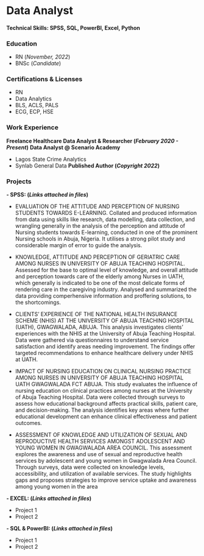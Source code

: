 # Data Analyst

#### Technical Skills: SPSS, SQL, PowerBI, Excel, Python

### Education 
- RN (_November, 2022_)
- BNSc (_Candidate_)

### Certifications & Licenses
- RN
- Data Analytics
- BLS, ACLS, PALS
- ECG, ECP, HSE

### Work Experience
**Freelance Healthcare Data Analyst & Researcher (_February 2020 - Present_)**
**Data Analyst @ Scenario Academy**
- Lagos State Crime Analytics
- Synlab General Data
**Published Author (_Copyright 2022_)**

### Projects
**- SPSS: (_Links attached in files_)**
  - EVALUATION OF THE ATTITUDE AND PERCEPTION OF NURSING STUDENTS TOWARDS E-LEARNING.
    Collated and produced information from data using skills like research, data modelling, data collection, and wrangling generally in the analysis of the perception and attitude of Nursing students towards E-learning, conducted in one of the prominent Nursing schools in Abuja, Nigeria. It utilises a strong pilot study and considerable margin of error to guide the analysis.
  
  - KNOWLEDGE, ATTITUDE AND PERCEPTION OF GERIATRIC CARE AMONG NURSES IN UNIVERSITY OF ABUJA TEACHING HOSPITAL.
    Assessed for the base to optimal level of knowledge, and overall attitude and perception towards care of the elderly among Nurses in UATH, which generally is indicated to be one of the most delicate forms of rendering care in the caregiving industry. Analysed and summarized the data providing comperhensive information and proffering solutions, to the shortcomings.
    
  - CLIENTS’ EXPERIENCE OF THE NATIONAL HEALTH INSURANCE SCHEME (NHIS) AT THE UNIVERSITY OF ABUJA TEACHING HOSPITAL (UATH), GWAGWALADA, ABUJA.
    This analysis investigates clients’ experiences with the NHIS at the University of Abuja Teaching Hospital. Data were gathered via questionnaires to understand service satisfaction and identify areas needing improvement. The findings offer targeted recommendations to enhance healthcare delivery under NHIS at UATH.
    
  - IMPACT OF NURSING EDUCATION ON CLINICAL NURSING PRACTICE AMONG NURSES IN UNIVERSITY OF ABUJA TEACHING HOSPITAL UATH GWAGWALADA FCT ABUJA.
    This study evaluates the influence of nursing education on clinical practices among nurses at the University of Abuja Teaching Hospital. Data were collected through surveys to assess how educational background affects practical skills, patient care, and decision-making. The analysis identifies key areas where further educational development can enhance clinical effectiveness and patient outcomes.
  
  - ASSESSMENT OF KNOWLEDGE AND UTILIZATION OF SEXUAL AND REPRODUCTIVE HEALTH SERVICES AMONGST ADOLESCENT AND YOUNG WOMEN IN GWAGWALADA AREA COUNCIL.
    This assessment explores the awareness and use of sexual and reproductive health services by adolescent and young women in Gwagwalada Area Council. Through surveys, data were collected on knowledge levels, accessibility, and utilization of available services. The study highlights gaps and proposes strategies to improve service uptake and awareness among young women in the area


**- EXCEL: (_Links attached in files_)**
  - Project 1
  - Project 2


**- SQL & PowerBI: (_Links attached in files_)**
  - Project 1
  - Project 2
